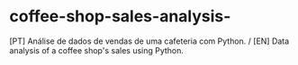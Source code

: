 # coffee-shop-sales-analysis-
[PT] Análise de dados de vendas de uma cafeteria com Python. / [EN] Data analysis of a coffee shop's sales using Python.

